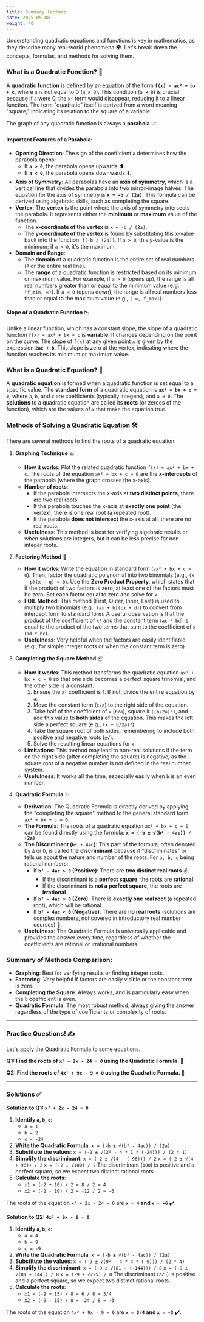 ```yaml
---
title: Summary lecture
date: 2025-05-08
weight: 40
---
```


Understanding quadratic equations and functions is key in mathematics, as they describe many real-world phenomena 🌍. Let's break down the concepts, formulas, and methods for solving them.

### What is a Quadratic Function? 🧐

A **quadratic function** is defined by an equation of the form **`f(x) = ax² + bx + c`**, where `a` is not equal to 0 (`a ≠ 0`). This condition (`a ≠ 0`) is crucial because if `a` were 0, the `x²` term would disappear, reducing it to a linear function. The term "quadratic" itself is derived from a word meaning "square," indicating its relation to the square of a variable.

The graph of any quadratic function is always a **parabola** 📈.

#### Important Features of a Parabola:
*   **Opening Direction**: The sign of the coefficient `a` determines how the parabola opens:
    *   If **`a > 0`**, the parabola opens upwards ⬆️.
    *   If **`a < 0`**, the parabola opens downwards ⬇️.
*   **Axis of Symmetry**: All parabolas have an **axis of symmetry**, which is a vertical line that divides the parabola into two mirror-image halves. The equation for the axis of symmetry is **`x = -b / (2a)`**. This formula can be derived using algebraic skills, such as completing the square.
*   **Vertex**: The **vertex** is the point where the axis of symmetry intersects the parabola. It represents either the **minimum** or **maximum** value of the function.
    *   The **x-coordinate of the vertex** is `x = -b / (2a)`.
    *   The **y-coordinate of the vertex** is found by substituting this x-value back into the function: `f(-b / (2a))`. If `a > 0`, this y-value is the minimum; if `a < 0`, it's the maximum.
*   **Domain and Range**:
    *   The **domain** of a quadratic function is the entire set of real numbers (`R` or the entire real line).
    *   The **range** of a quadratic function is restricted based on its minimum or maximum value. For example, if `a > 0` (opens up), the range is all real numbers greater than or equal to the minimum value (e.g., `[f_min, ∞)`). If `a < 0` (opens down), the range is all real numbers less than or equal to the maximum value (e.g., `(-∞, f_max]`).

#### Slope of a Quadratic Function 📉
Unlike a linear function, which has a constant slope, the slope of a quadratic function `f(x) = ax² + bx + c` is **variable**. It changes depending on the point on the curve. The slope of `f(x)` at any given point `x` is given by the expression **`2ax + b`**. This slope is zero at the vertex, indicating where the function reaches its minimum or maximum value.

### What is a Quadratic Equation? 🔢
A **quadratic equation** is formed when a quadratic function is set equal to a specific value. The **standard form** of a quadratic equation is **`ax² + bx + c = 0`**, where `a`, `b`, and `c` are coefficients (typically integers), and `a ≠ 0`. The **solutions** to a quadratic equation are called its **roots** (or zeroes of the function), which are the values of `x` that make the equation true.

### Methods of Solving a Quadratic Equation 🛠️

There are several methods to find the roots of a quadratic equation:

1.  **Graphing Technique** 📊
    *   **How it works**: Plot the related quadratic function `f(x) = ax² + bx + c`. The roots of the equation `ax² + bx + c = 0` are the **x-intercepts** of the parabola (where the graph crosses the x-axis).
    *   **Number of roots**:
        *   If the parabola intersects the x-axis at **two distinct points**, there are two real roots.
        *   If the parabola touches the x-axis at **exactly one point** (the vertex), there is one real root (a repeated root).
        *   If the parabola **does not intersect** the x-axis at all, there are no real roots.
    *   **Usefulness**: This method is best for verifying algebraic results or when solutions are integers, but it can be less precise for non-integer roots.

2.  **Factoring Method** 🧩
    *   **How it works**: Write the equation in standard form (`ax² + bx + c = 0`). Then, factor the quadratic polynomial into two binomials (e.g., `(x - p)(x - q) = 0`). Use the **Zero Product Property**, which states that if the product of two factors is zero, at least one of the factors must be zero. Set each factor equal to zero and solve for `x`.
    *   **FOIL Method**: This method (First, Outer, Inner, Last) is used to multiply two binomials (e.g., `(ax + b)(cx + d)`) to convert from intercept form to standard form. A useful observation is that the product of the coefficient of `x²` and the constant term (`ac * bd`) is equal to the product of the two terms that sum to the coefficient of `x` (`ad * bc`).
    *   **Usefulness**: Very helpful when the factors are easily identifiable (e.g., for simple integer roots or when the constant term is zero).

3.  **Completing the Square Method** 📦
    *   **How it works**: This method transforms the quadratic equation `ax² + bx + c = 0` so that one side becomes a perfect square trinomial, and the other side is a constant.
        1.  Ensure the `x²` coefficient is 1. If not, divide the entire equation by `a`.
        2.  Move the constant term (`c/a`) to the right side of the equation.
        3.  Take half of the coefficient of `x` (`b/a`), square it `((b/2a)²)`, and add this value to **both sides** of the equation. This makes the left side a perfect square (e.g., `(x + b/2a)²`).
        4.  Take the square root of both sides, remembering to include both positive and negative roots (`±√`).
        5.  Solve the resulting linear equations for `x`.
    *   **Limitations**: This method may lead to non-real solutions if the term on the right side (after completing the square) is negative, as the square root of a negative number is not defined in the real number system.
    *   **Usefulness**: It works all the time, especially easily when `b` is an even number.

4.  **Quadratic Formula** ✨
    *   **Derivation**: The Quadratic Formula is directly derived by applying the "completing the square" method to the general standard form `ax² + bx + c = 0`.
    *   **The Formula**: The roots of a quadratic equation `ax² + bx + c = 0` can be found directly using the formula:
        **`x = (-b ± √(b² - 4ac)) / (2a)`**
    *   **The Discriminant (`b² - 4ac`)**:
        This part of the formula, often denoted by `Δ` or `D`, is called the **discriminant** because it "discriminates" or tells us about the nature and number of the roots. For `a, b, c` being rational numbers:
        *   If **`b² - 4ac > 0` (Positive)**: There are **two distinct real roots** ✌️.
            *   If the discriminant is a **perfect square**, the roots are **rational**.
            *   If the discriminant is **not a perfect square**, the roots are **irrational**.
        *   If **`b² - 4ac = 0` (Zero)**: There is **exactly one real root** (a repeated root), which will be rational.
        *   If **`b² - 4ac < 0` (Negative)**: There are **no real roots** (solutions are complex numbers, not covered in introductory real number courses) 🚫.
    *   **Usefulness**: The Quadratic Formula is universally applicable and provides the answer every time, regardless of whether the coefficients are rational or irrational numbers.

### Summary of Methods Comparison:
*   **Graphing**: Best for verifying results or finding integer roots.
*   **Factoring**: Very helpful if factors are easily visible or the constant term is zero.
*   **Completing the Square**: Always works, and is particularly easy when the `b` coefficient is even.
*   **Quadratic Formula**: The most robust method, always giving the answer regardless of the type of coefficients or complexity of roots.

---

### Practice Questions! ✍️

Let's apply the Quadratic Formula to some equations.

**Q1: Find the roots of `x² + 2x - 24 = 0` using the Quadratic Formula. 🔢**

**Q2: Find the roots of `4x² + 9x - 9 = 0` using the Quadratic Formula. 🧐**

---

### Solutions ✅

**Solution to Q1: `x² + 2x - 24 = 0`**
1.  **Identify `a`, `b`, `c`**:
    *   `a = 1`
    *   `b = 2`
    *   `c = -24`
2.  **Write the Quadratic Formula**:
    `x = (-b ± √(b² - 4ac)) / (2a)`
3.  **Substitute the values**:
    `x = (-2 ± √(2² - 4 * 1 * (-24))) / (2 * 1)`
4.  **Simplify the discriminant**:
    `x = (-2 ± √(4 - (-96))) / 2`
    `x = (-2 ± √(4 + 96)) / 2`
    `x = (-2 ± √100) / 2`
    The discriminant (`100`) is positive and a perfect square, so we expect two distinct rational roots.
5.  **Calculate the roots**:
    *   `x1 = (-2 + 10) / 2 = 8 / 2 = 4`
    *   `x2 = (-2 - 10) / 2 = -12 / 2 = -6`

The roots of the equation `x² + 2x - 24 = 0` are **`x = 4` and `x = -6`** ✔️.

**Solution to Q2: `4x² + 9x - 9 = 0`**
1.  **Identify `a`, `b`, `c`**:
    *   `a = 4`
    *   `b = 9`
    *   `c = -9`
2.  **Write the Quadratic Formula**:
    `x = (-b ± √(b² - 4ac)) / (2a)`
3.  **Substitute the values**:
    `x = (-9 ± √(9² - 4 * 4 * (-9))) / (2 * 4)`
4.  **Simplify the discriminant**:
    `x = (-9 ± √(81 - (-144))) / 8`
    `x = (-9 ± √(81 + 144)) / 8`
    `x = (-9 ± √225) / 8`
    The discriminant (`225`) is positive and a perfect square, so we expect two distinct rational roots.
5.  **Calculate the roots**:
    *   `x1 = (-9 + 15) / 8 = 6 / 8 = 3/4`
    *   `x2 = (-9 - 15) / 8 = -24 / 8 = -3`

The roots of the equation `4x² + 9x - 9 = 0` are **`x = 3/4` and `x = -3`** ✔️.